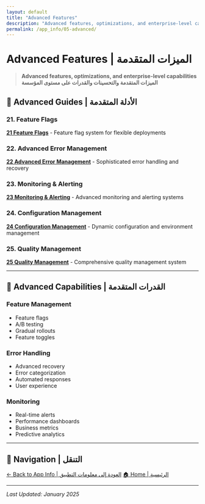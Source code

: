 ```yaml
---
layout: default
title: "Advanced Features"
description: "Advanced features, optimizations, and enterprise-level capabilities"
permalink: /app_info/05-advanced/
---
```


# Advanced Features | الميزات المتقدمة

> **Advanced features, optimizations, and enterprise-level capabilities**  
> **الميزات المتقدمة والتحسينات والقدرات على مستوى المؤسسة**

## 🚀 **Advanced Guides | الأدلة المتقدمة**

### **21. Feature Flags**
**[21 Feature Flags](21-feature-flags/)** - Feature flag system for flexible deployments

### **22. Advanced Error Management**
**[22 Advanced Error Management](22-advanced-error-management/)** - Sophisticated error handling and recovery

### **23. Monitoring & Alerting**
**[23 Monitoring & Alerting](23-monitoring-alerting/)** - Advanced monitoring and alerting systems

### **24. Configuration Management**
**[24 Configuration Management](24-configuration-management/)** - Dynamic configuration and environment management

### **25. Quality Management**
**[25 Quality Management](25-quality-management/)** - Comprehensive quality management system

---

## 🎯 **Advanced Capabilities | القدرات المتقدمة**

### **Feature Management**
- Feature flags
- A/B testing
- Gradual rollouts
- Feature toggles

### **Error Handling**
- Advanced recovery
- Error categorization
- Automated responses
- User experience

### **Monitoring**
- Real-time alerts
- Performance dashboards
- Business metrics
- Predictive analytics

---

## 🔗 **Navigation | التنقل**

[← Back to App Info | العودة إلى معلومات التطبيق](../)
[🏠 Home | الرئيسية](../../)

---

*Last Updated: January 2025*
